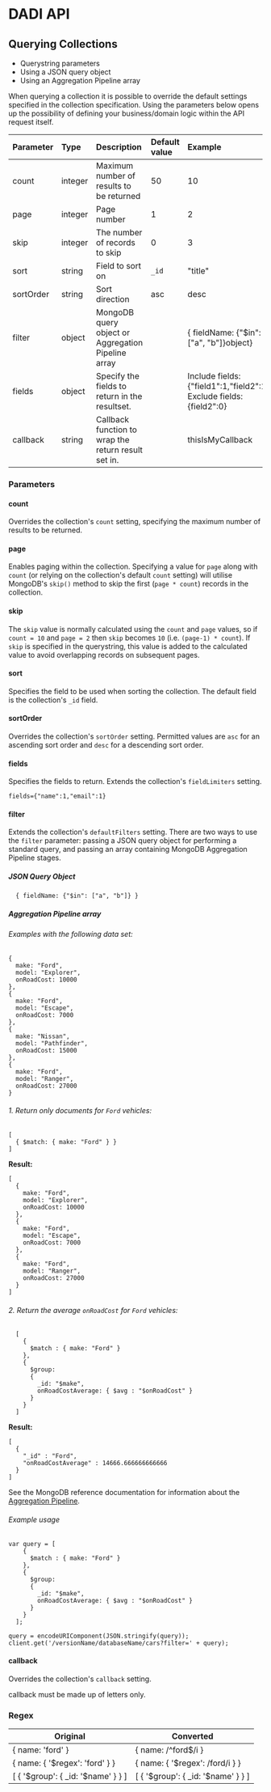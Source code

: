 # DADI API

## Querying Collections

 * Querystring parameters
 * Using a JSON query object
 * Using an Aggregation Pipeline array

When querying a collection it is possible to override the default settings specified in the collection specification. Using the parameters below opens up the possibility of defining your business/domain logic within the API request itself.

 Parameter       | Type        |  Description                                  | Default value        |  Example
:----------------|:------------|:----------------------------------------------|:---------------------|:--------------
count            | integer     | Maximum number of results to be returned   | 50                   | 10
page             | integer     | Page number                                   | 1                    | 2
skip             | integer     | The number of records to skip              | 0   | 3
sort             | string      | Field to sort on                          | `_id`                  | "title"
sortOrder       | string      | Sort direction                                | asc                  | desc
filter           | object        | MongoDB query object or Aggregation Pipeline array                            |                      | { fieldName: {"$in": ["a", "b"]}object}
fields           | object        | Specify the fields to return in the resultset.  |          | Include fields: {"field1":1,"field2":1} Exclude fields: {field2":0}
callback         | string      | Callback function to wrap the return result set in.  |               | thisIsMyCallback

### Parameters

#### count

Overrides the collection's `count` setting, specifying the maximum number of results to be returned.

#### page

Enables paging within the collection. Specifying a value for `page` along with `count` (or relying on the collection's default `count` setting) will utilise MongoDB's `skip()` method to skip the first (`page * count`) records in the collection.

#### skip

The `skip` value is normally calculated using the `count` and `page` values, so if `count = 10` and `page = 2` then `skip` becomes `10` (i.e. `(page-1) * count`). If `skip` is specified in the querystring, this value is added to the calculated value to avoid overlapping records on subsequent pages.

#### sort

Specifies the field to be used when sorting the collection. The default field is the collection's `_id` field.

#### sortOrder

Overrides the collection's `sortOrder` setting. Permitted values are `asc` for an ascending sort order and `desc` for a descending sort order.

#### fields

Specifies the fields to return. Extends the collection's `fieldLimiters` setting.

```
fields={"name":1,"email":1}
```

#### filter

Extends the collection's `defaultFilters` setting. There are two ways to use the `filter` parameter: passing a JSON query object for performing a standard query, and passing an array containing MongoDB Aggregation Pipeline stages.

##### JSON Query Object

```
  { fieldName: {"$in": ["a", "b"]} }
```

##### Aggregation Pipeline array

###### Examples with the following data set:

```
{
  make: "Ford",
  model: "Explorer",
  onRoadCost: 10000
},
{
  make: "Ford",
  model: "Escape",
  onRoadCost: 7000
},
{
  make: "Nissan",
  model: "Pathfinder",
  onRoadCost: 15000
},
{
  make: "Ford",
  model: "Ranger",
  onRoadCost: 27000
}
```

###### 1. Return only documents for `Ford` vehicles:

```
[
  { $match: { make: "Ford" } }
]
```

**Result:**

```
[
  {
    make: "Ford",
    model: "Explorer",
    onRoadCost: 10000
  },
  {
    make: "Ford",
    model: "Escape",
    onRoadCost: 7000
  },
  {
    make: "Ford",
    model: "Ranger",
    onRoadCost: 27000
  }
]
```

###### 2. Return the average `onRoadCost` for `Ford` vehicles:

```
  [
    {
      $match : { make: "Ford" }
    },
    {
      $group:
      {
        _id: "$make",
        onRoadCostAverage: { $avg : "$onRoadCost" }
      }
    }
  ]
```
**Result:**

```
[
  {
	"_id" : "Ford",
	"onRoadCostAverage" : 14666.666666666666
  }
]
```

See the MongoDB reference documentation for information about the [Aggregation Pipeline](http://docs.mongodb.org/manual/reference/operator/aggregation/#aggregation-pipeline-operator-reference).

###### Example usage

```
var query = [
    {
      $match : { make: "Ford" }
    },
    {
      $group:
      {
        _id: "$make",
        onRoadCostAverage: { $avg : "$onRoadCost" }
      }
    }
  ];

query = encodeURIComponent(JSON.stringify(query));
client.get('/versionName/databaseName/cars?filter=' + query);
```

#### callback

Overrides the collection's `callback` setting.

callback must be made up of letters only.


### Regex

Original | Converted
---------|----------
{ name: 'ford' } | { name: /^ford$/i }
{ name: { '$regex': 'ford' } } | { name: { '$regex': /ford/i } }
[ { '$group': { _id: '$name' } } ] | [ { '$group': { _id: '$name' } } ]
